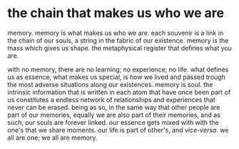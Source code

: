 # the chain that makes us who we are
memory. memory is what makes us who we are. each souvenir is a link in the chain of our souls, a string in the fabric of our existence. memory is the mass which gives us shape. the metaphysical register that defines what you are.

with no memory, there are no learning; no experience; no life. what defines us as essence, what makes us special, is how we lived and passed trough the most adverse situations along our existences. memory is soul. the intrinsic information that is written in each atom that have once been part of us constitutes a endless network of relationships and experiences that never can be erased.
being as so, in the same way that other people are part of our memories, equally we are also part of their memories, and as such, our souls are forever linked. our essence gets mixed with with the one's that we share moments. our life is part of other's, and _vice-versa_. we all are one; we all are memory.